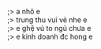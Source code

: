 ;> a nhô e<br>
;> trung thu vui vẻ nhe e<br>
;> e ghệ vú to ngủ chưa e<br>
;> e kinh doanh đc hong e
